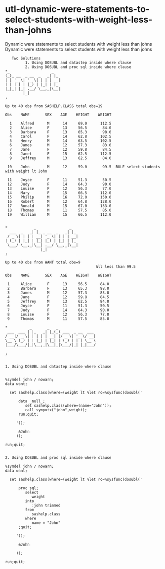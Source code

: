 # utl-dynamic-were-statements-to-select-students-with-weight-less-than-johns
Dynamic were statements to select students with weight less than johns   
    Dynamic were statements to select students with weight less than johns                              
                                                                                                        
       Two Solutions                                                                                    
             1. Using DOSUBL and datastep inside where clause                                           
             2. Using DOSUBL and proc sql inside where clause                                           
    *_                   _                                                                              
    (_)_ __  _ __  _   _| |_                                                                            
    | | '_ \| '_ \| | | | __|                                                                           
    | | | | | |_) | |_| | |_                                                                            
    |_|_| |_| .__/ \__,_|\__|                                                                           
            |_|                                                                                         
    ;                                                                                                   
                                                                                                        
    Up to 40 obs from SASHELP.CLASS total obs=19                                                        
                                                                                                        
    Obs    NAME       SEX    AGE    HEIGHT    WEIGHT                                                    
                                                                                                        
      1    Alfred      M      14     69.0      112.5                                                    
      2    Alice       F      13     56.5       84.0                                                    
      3    Barbara     F      13     65.3       98.0                                                    
      4    Carol       F      14     62.8      102.5                                                    
      5    Henry       M      14     63.5      102.5                                                    
      6    James       M      12     57.3       83.0                                                    
      7    Jane        F      12     59.8       84.5                                                    
      8    Janet       F      15     62.5      112.5                                                    
      9    Jeffrey     M      13     62.5       84.0                                                    
                                                                                                        
     10    John        M      12     59.0       99.5  RULE select students with weight lt John          
                                                                                                        
     11    Joyce       F      11     51.3       50.5                                                    
     12    Judy        F      14     64.3       90.0                                                    
     13    Louise      F      12     56.3       77.0                                                    
     14    Mary        F      15     66.5      112.0                                                    
     15    Philip      M      16     72.0      150.0                                                    
     16    Robert      M      12     64.8      128.0                                                    
     17    Ronald      M      15     67.0      133.0                                                    
     18    Thomas      M      11     57.5       85.0                                                    
     19    William     M      15     66.5      112.0                                                    
                                                                                                        
                                                                                                        
    *            _               _                                                                      
      ___  _   _| |_ _ __  _   _| |_                                                                    
     / _ \| | | | __| '_ \| | | | __|                                                                   
    | (_) | |_| | |_| |_) | |_| | |_                                                                    
     \___/ \__,_|\__| .__/ \__,_|\__|                                                                   
                    |_|                                                                                 
    ;                                                                                                   
                                                                                                        
    Up to 40 obs from WANT total obs=9                                                                  
                                             All less than 99.5                                         
                                                                                                        
    Obs    NAME       SEX    AGE    HEIGHT    WEIGHT                                                    
                                                                                                        
     1     Alice       F      13     56.5      84.0                                                     
     2     Barbara     F      13     65.3      98.0                                                     
     3     James       M      12     57.3      83.0                                                     
     4     Jane        F      12     59.8      84.5                                                     
     5     Jeffrey     M      13     62.5      84.0                                                     
     6     Joyce       F      11     51.3      50.5                                                     
     7     Judy        F      14     64.3      90.0                                                     
     8     Louise      F      12     56.3      77.0                                                     
     9     Thomas      M      11     57.5      85.0                                                     
                                                                                                        
    *          _       _   _                                                                            
     ___  ___ | |_   _| |_(_) ___  _ __  ___                                                            
    / __|/ _ \| | | | | __| |/ _ \| '_ \/ __|                                                           
    \__ \ (_) | | |_| | |_| | (_) | | | \__ \                                                           
    |___/\___/|_|\__,_|\__|_|\___/|_| |_|___/                                                           
                                                                                                        
    ;                                                                                                   
                                                                                                        
                                                                                                        
    1. Using DOSUBL and datastep inside where clause                                                    
                                                                                                        
                                                                                                        
    %symdel john / nowarn;                                                                              
    data want;                                                                                          
                                                                                                        
      set sashelp.class(where=(weight lt %let rc=%sysfunc(dosubl('                                      
                                                                                                        
          data _null_;                                                                                  
             set sashelp.class(where=(name="John"));                                                    
             call symputx("john",weight);                                                               
          run;quit;                                                                                     
                                                                                                        
         '));                                                                                           
                                                                                                        
          &John                                                                                         
         ));                                                                                            
                                                                                                        
    run;quit;                                                                                           
                                                                                                        
                                                                                                        
    2. Using DOSUBL and proc sql inside where clause                                                    
                                                                                                        
    %symdel john / nowarn;                                                                              
    data want;                                                                                          
                                                                                                        
      set sashelp.class(where=(weight lt %let rc=%sysfunc(dosubl('                                      
                                                                                                        
          proc sql;                                                                                     
             select                                                                                     
                weight                                                                                  
             into                                                                                       
                :john trimmed                                                                           
             from                                                                                       
                sashelp.class                                                                           
             where                                                                                      
                name = "John"                                                                           
          ;quit;                                                                                        
                                                                                                        
         '));                                                                                           
                                                                                                        
          &John                                                                                         
                                                                                                        
         ));                                                                                            
                                                                                                        
    run;quit;                                                                                           
                                                                                                        
                                                                                                        
                                                                                                        
